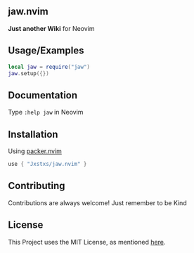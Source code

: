 ## jaw.nvim

**Just another Wiki** for Neovim

<!-- ## Demo -->
<!-- ![Demo](./demo.gif) -->

## Usage/Examples

```lua
local jaw = require("jaw")
jaw.setup({})
```

<!-- ## Features -->

## Documentation

Type `:help jaw` in Neovim

## Installation

Using [packer.nvim](https://github.com/wbthomason/packer.nvim)

```lua
use { "Jxstxs/jaw.nvim" }
```

## Contributing

Contributions are always welcome! Just remember to be Kind

## License

This Project uses the MIT License, as mentioned [here](./LICENSE).
